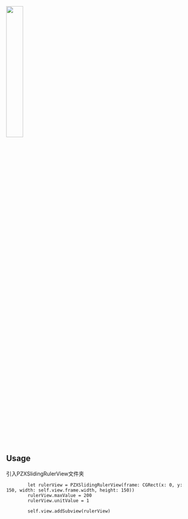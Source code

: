 <img src="https://github.com/user-attachments/assets/6034a9e0-d10e-48e5-b7c4-141b6f91b76d" width="30%">

## Usage

引入PZXSlidingRulerView文件夹

```
        let rulerView = PZXSlidingRulerView(frame: CGRect(x: 0, y: 150, width: self.view.frame.width, height: 150))
        rulerView.maxValue = 200
        rulerView.unitValue = 1
        
        self.view.addSubview(rulerView)
```
